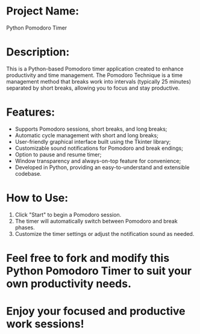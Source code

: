 # Project Name: 
Python Pomodoro Timer

# Description:

This is a Python-based Pomodoro timer application created to enhance productivity and time management. 
The Pomodoro Technique is a time management method that breaks work into intervals (typically 25 minutes) separated by short breaks, allowing you to focus and stay productive.

# Features:

- Supports Pomodoro sessions, short breaks, and long breaks;
- Automatic cycle management with short and long breaks;
- User-friendly graphical interface built using the Tkinter library;
- Customizable sound notifications for Pomodoro and break endings;
- Option to pause and resume timer;
- Window transparency and always-on-top feature for convenience;
- Developed in Python, providing an easy-to-understand and extensible codebase.

# How to Use:

1) Click "Start" to begin a Pomodoro session.
2) The timer will automatically switch between Pomodoro and break phases.
3) Customize the timer settings or adjust the notification sound as needed.

# Feel free to fork and modify this Python Pomodoro Timer to suit your own productivity needs. 
# Enjoy your focused and productive work sessions!
